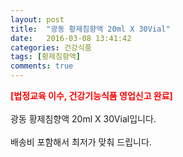 ```yaml
---
layout: post
title:  "광동 황제침향액 20ml X 30Vial"
date:   2016-03-08 13:41:42
categories: 건강식품
tags: [황제침향액]
comments: true
---
```


<strong><span style="color: rgb(255, 0, 0);">[법정교육 이수, 건강기능식품 영업신고 완료]</span></strong>
<br><br>
광동 황제침향액 20ml X 30Vial입니다.
<br><br>
배송비 포함해서 최저가 맞춰 드립니다.
<br>
<br>
<img class="image" src="https://1.bp.blogspot.com/-AdS3cFjkE0c/W_qrQshd2RI/AAAAAAAAA48/OXKafvc4DJQdyHN0fz_B5EPdKjDt-UAOwCLcBGAs/s320/356345736.jpg" alt=""/>
<br>
<br>
<img class="image" src="http://www.nbbang.co.kr/data/webedit/20180402163944_uefgyvya.jpg" alt=""/>  